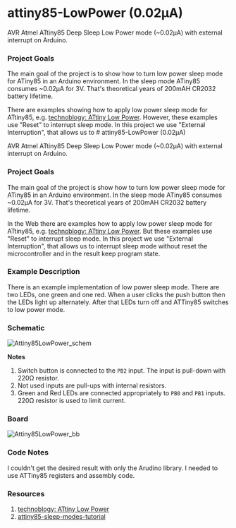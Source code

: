 # attiny85-LowPower (0.02µA) 

AVR Atmel ATtiny85 Deep Sleep Low Power mode (~0.02µA) with external interrupt on Arduino.

### Project Goals
The main goal of the project is to show how to turn low power sleep mode for ATiny85 in an Arduino environment.
In the sleep mode ATiny85 consumes ~0.02µA for 3V. That's theoretical years of 200mAH CR2032 battery lifetime.

There are examples showing how to apply low power sleep mode for ATtiny85, e.g. [technoblogy: ATtiny Low Power](http://www.technoblogy.com/show?KX0).
However, these examples use "Reset" to interrupt sleep mode. In this project we use "External Interruption", that allows us to # attiny85-LowPower (0.02µA) 

AVR Atmel ATtiny85 Deep Sleep Low Power mode (~0.02µA) with external interrupt on Arduino.

### Project Goals
The main goal of the project is show how to turn low power sleep mode for ATiny85 in an Arduino environment.
In the sleep mode ATiny85 consumes ~0.02µA for 3V. That's theoretical years of 200mAH CR2032 battery lifetime.

In the Web there are examples how to apply low power sleep mode for ATtiny85, e.g. [technoblogy: ATtiny Low Power](http://www.technoblogy.com/show?KX0).
But these examples use "Reset" to interrupt sleep mode. In this project we use "External Interruption", that allows us to interrupt sleep mode without 
reset the microcontroller and in the result keep program state.

### Example Description
There is an example implementation of low power sleep mode. There are two LEDs, one green and one red. When a user clicks the push button then the LEDs light up alternately. After that LEDs turn off and ATTiny85 switches to low power mode. 

### Schematic

![Attiny85LowPower_schem](https://user-images.githubusercontent.com/4589313/148598398-6f4a2c41-49d5-4feb-8977-ddc121f9545c.png)

**Notes**

1. Switch button is connected to the `PB2` input. The input is pull-down with 220Ω resistor.
2. Not used inputs are pull-ups with internal resistors.
3. Green and Red LEDs are connected appropriately to `PB0` and `PB1` inputs. 220Ω resistor is used to limit current.

### Board

![Attiny85LowPower_bb](https://user-images.githubusercontent.com/4589313/148598391-871ed52c-8fd3-4c3f-9068-7e80b93ec58e.png)

### Code Notes
I couldn't get the desired result with only the Arudino library. I needed to use ATTiny85 registers and assembly code.
 
### Resources
1. [technoblogy: ATtiny Low Power](http://www.technoblogy.com/show?KX0)
2. [attiny85-sleep-modes-tutorial](https://www.gadgetronicx.com/attiny85-sleep-modes-tutorial/) 

